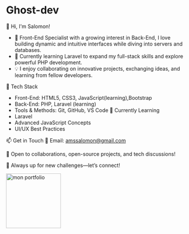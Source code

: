 # Ghost-dev
👋 Hi, I'm Salomon!

* 🎯 Front-End Specialist with a growing interest in Back-End, I love building dynamic and intuitive interfaces while diving into servers and databases.
* 🚀 Currently learning Laravel to expand my full-stack skills and explore powerful PHP development.
* 💡 I enjoy collaborating on innovative projects, exchanging ideas, and learning from fellow developers. 

🔧 Tech Stack
* Front-End: HTML5, CSS3, JavaScript(learning),Bootstrap 
* Back-End: PHP, Laravel (learning)
* Tools & Methods: Git, GitHub, VS Code
🌱 Currently Learning
* Laravel
* Advanced JavaScript Concepts
* UI/UX Best Practices

📫 Get in Touch
📧 Email: amssalomon@gmail.com

💬 Open to collaborations, open-source projects, and tech discussions!

📌 Always up for new challenges—let’s connect!


<img width="150" height="150" alt="mon portfolio" src="https://github.com/user-attachments/assets/edbbe115-40a2-4ac2-b644-c06c327eaf35" />

